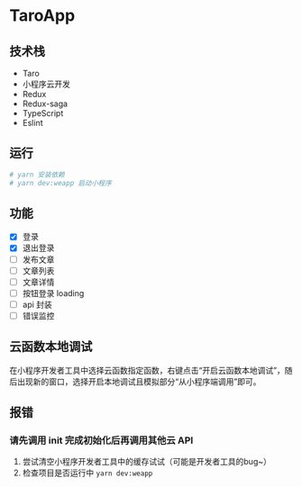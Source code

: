 # TaroApp
## 技术栈
* Taro
* 小程序云开发
* Redux
* Redux-saga
* TypeScript
* Eslint

## 运行
```bash
# yarn 安装依赖
# yarn dev:weapp 启动小程序
```

## 功能
- [x] 登录
- [x] 退出登录
- [ ] 发布文章
- [ ] 文章列表
- [ ] 文章详情
- [ ] 按钮登录 loading
- [ ] api 封装
- [ ] 错误监控

## 云函数本地调试
在小程序开发者工具中选择云函数指定函数，右键点击“开启云函数本地调试”，随后出现新的窗口，选择开启本地调试且模拟部分“从小程序端调用”即可。

## 报错
### 请先调用 init 完成初始化后再调用其他云 API
1. 尝试清空小程序开发者工具中的缓存试试（可能是开发者工具的bug~）
2. 检查项目是否运行中 `yarn dev:weapp`